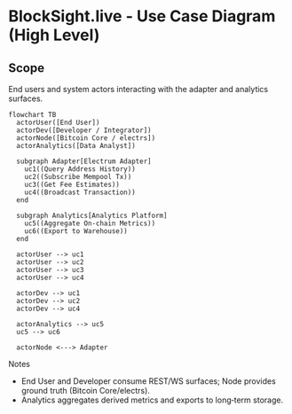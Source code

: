 # BlockSight.live - Use Case Diagram (High Level)

## Scope
End users and system actors interacting with the adapter and analytics surfaces.

```mermaid
flowchart TB
  actorUser([End User])
  actorDev([Developer / Integrator])
  actorNode([Bitcoin Core / electrs])
  actorAnalytics([Data Analyst])

  subgraph Adapter[Electrum Adapter]
    uc1((Query Address History))
    uc2((Subscribe Mempool Tx))
    uc3((Get Fee Estimates))
    uc4((Broadcast Transaction))
  end

  subgraph Analytics[Analytics Platform]
    uc5((Aggregate On‑chain Metrics))
    uc6((Export to Warehouse))
  end

  actorUser --> uc1
  actorUser --> uc2
  actorUser --> uc3
  actorUser --> uc4

  actorDev --> uc1
  actorDev --> uc2
  actorDev --> uc4

  actorAnalytics --> uc5
  uc5 --> uc6

  actorNode <---> Adapter
```

Notes
- End User and Developer consume REST/WS surfaces; Node provides ground truth (Bitcoin Core/electrs).
- Analytics aggregates derived metrics and exports to long‑term storage.
